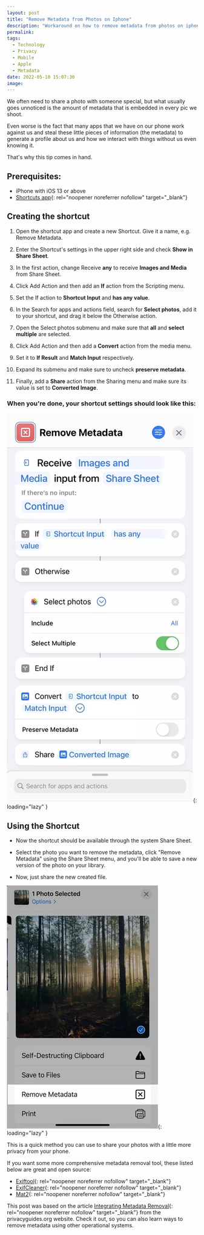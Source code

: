 ```yaml
---
layout: post
title: "Remove Metadata from Photos on Iphone"
description: "Workaround on how to remove metadata from photos on iphone"
permalink: 
tags:
  - Technology
  - Privacy
  - Mobile
  - Apple
  - Metadata
date: 2022-05-10 15:07:30
image:
---
```



We often need to share a photo with someone special, but what usually goes unnoticed is the amount of metadata that is embedded in every pic we shoot.

Even worse is the fact that many apps that we have on our phone work against us and steal these little pieces of information (the metadata) to generate a profile about us and how we interact with things without us even knowing it.

That's why this tip comes in hand.

## Prerequisites:

* iPhone with iOS 13 or above
* [Shortcuts app](https://apps.apple.com/us/app/shortcuts/id915249334){: rel="noopener noreferrer nofollow" target="_blank"}

## Creating the shortcut

1. Open the shortcut app and create a new Shortcut. Give it a name, e.g. Remove Metadata.

2. Enter the Shortcut's settings in the upper right side and check **Show in Share Sheet**.

3. In the first action, change Receive **any** to receive **Images and Media** from Share Sheet.

4. Click Add Action and then add an **If** action from the Scripting menu.

5. Set the If action to **Shortcut Input** and **has any value**.

6. In the Search for apps and actions field, search for **Select photos**, add it to your shortcut, and drag it below the Otherwise action.

7. Open the Select photos submenu and make sure that **all** and **select multiple** are selected. 

8. Click Add Action and then add a **Convert** action from the media menu.

9. Set it to **If Result** and **Match Input** respectively.

10. Expand its submenu and make sure to uncheck **preserve metadata**.

11. Finally, add a **Share** action from the Sharing menu and make sure its value is set to **Converted Image**.

### When you're done, your shortcut settings should look like this:

![](/assets/images/general/FDFF0A0A-EEF5-408C-A766-80B2547B7A57.webp){: loading="lazy" }

## Using the Shortcut

* Now the shortcut should be available through the system Share Sheet.

* Select the photo you want to remove the metadata, click "Remove Metadata" using the Share Sheet menu, and you'll be able to save a new version of the photo on your library.

* Now, just share the new created file.

![](/assets/images/general/F5FEFED3-595F-47A5-A222-6698067B29EE.webp){: loading="lazy" }

This is a quick method you can use to share your photos with a little more privacy from your phone.

If you want some more comprehensive metadata removal tool, these listed below are great and open source:

* [Exiftool](https://exiftool.org){: rel="noopener noreferrer nofollow" target="_blank"}
* [ExifCleaner](https://exifcleaner.com/){: rel="noopener noreferrer nofollow" target="_blank"}
* [Mat2](https://0xacab.org/jvoisin/mat2){: rel="noopener noreferrer nofollow" target="_blank"}

This post was based on the article [Integrating Metadata Removal](https://www.privacyguides.org/setup/integrating-metadata-removal/){: rel="noopener noreferrer nofollow" target="_blank"} from the privacyguides.org website. Check it out, so you can also learn ways to remove metadata using other operational systems.
